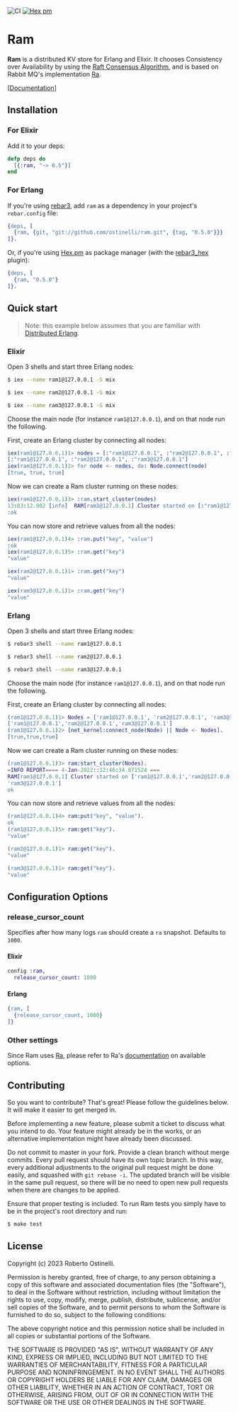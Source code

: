 ![CI](https://github.com/ostinelli/ram/actions/workflows/ci.yml/badge.svg) [![Hex pm](https://img.shields.io/hexpm/v/ram.svg)](https://hex.pm/packages/ram)

# Ram
**Ram** is a distributed KV store for Erlang and Elixir.
It chooses Consistency over Availability by using the [Raft Consensus Algorithm](https://raft.github.io/),
and is based on Rabbit MQ's implementation [Ra](https://github.com/rabbitmq/ra).

[[Documentation](https://hexdocs.pm/ram/)]

## Installation

### For Elixir
Add it to your deps:

```elixir
defp deps do
  [{:ram, "~> 0.5"}]
end
```

### For Erlang
If you're using [rebar3](https://github.com/erlang/rebar3), add `ram` as a dependency in your project's `rebar.config` file:

```erlang
{deps, [
  {ram, {git, "git://github.com/ostinelli/ram.git", {tag, "0.5.0"}}}
]}.
```
Or, if you're using [Hex.pm](https://hex.pm/) as package manager (with the [rebar3_hex](https://github.com/hexpm/rebar3_hex) plugin):

```erlang
{deps, [
  {ram, "0.5.0"}
]}.
```

## Quick start

> Note: this example below assumes that you are familiar with [Distributed Erlang](https://www.erlang.org/doc/reference_manual/distributed.html).

### Elixir
Open 3 shells and start three Erlang nodes:

```bash
$ iex --name ram1@127.0.0.1 -S mix
```

```bash
$ iex --name ram2@127.0.0.1 -S mix
```

```bash
$ iex --name ram3@127.0.0.1 -S mix
```

Choose the main node (for instance `ram1@127.0.0.1`), and on that node run the following.

First, create an Erlang cluster by connecting all nodes:
```erlang
iex(ram1@127.0.0.1)1> nodes = [:"ram1@127.0.0.1", :"ram2@127.0.0.1", :"ram3@127.0.0.1"]
[:"ram1@127.0.0.1", :"ram2@127.0.0.1", :"ram3@127.0.0.1"]
iex(ram1@127.0.0.1)2> for node <- nodes, do: Node.connect(node)
[true, true, true]
```

Now we can create a Ram cluster running on these nodes:

```erlang
iex(ram1@127.0.0.1)3> :ram.start_cluster(nodes)
13:03:12.902 [info]  RAM[ram1@127.0.0.1] Cluster started on [:"ram1@127.0.0.1", :"ram2@127.0.0.1", :"ram3@127.0.0.1"]
:ok
```

You can now store and retrieve values from all the nodes:

```erlang
iex(ram1@127.0.0.1)4> :ram.put("key", "value")
:ok
iex(ram1@127.0.0.1)5> :ram.get("key")
"value"
```

```erlang
iex(ram2@127.0.0.1)1> :ram.get("key")
"value"
```

```erlang
iex(ram3@127.0.0.1)1> :ram.get("key")
"value"
```

### Erlang
Open 3 shells and start three Erlang nodes:

```bash
$ rebar3 shell --name ram1@127.0.0.1
```

```bash
$ rebar3 shell --name ram2@127.0.0.1
```

```bash
$ rebar3 shell --name ram3@127.0.0.1
```

Choose the main node (for instance `ram1@127.0.0.1`), and on that node run the following.

First, create an Erlang cluster by connecting all nodes:
```erlang
(ram1@127.0.0.1)1> Nodes = ['ram1@127.0.0.1', 'ram2@127.0.0.1', 'ram3@127.0.0.1'].
['ram1@127.0.0.1','ram2@127.0.0.1','ram3@127.0.0.1']
(ram1@127.0.0.1)2> [net_kernel:connect_node(Node) || Node <- Nodes].
[true,true,true]
```

Now we can create a Ram cluster running on these nodes:

```erlang
(ram1@127.0.0.1)3> ram:start_cluster(Nodes).
=INFO REPORT==== 4-Jan-2022::12:46:34.071524 ===
RAM[ram1@127.0.0.1] Cluster started on ['ram1@127.0.0.1','ram2@127.0.0.1',
'ram3@127.0.0.1']
ok
```

You can now store and retrieve values from all the nodes:

```erlang
(ram1@127.0.0.1)4> ram:put("key", "value"). 
ok
(ram1@127.0.0.1)5> ram:get("key").
"value"
```

```erlang
(ram2@127.0.0.1)1> ram:get("key").
"value"
```

```erlang
(ram3@127.0.0.1)1> ram:get("key").
"value"
```

## Configuration Options

### release_cursor_count
Specifies after how many logs `ram` should create a `ra` snapshot. Defaults to `1000`.

#### Elixir
  
```elixir
config :ram,
  release_cursor_count: 1000
```

#### Erlang

```erlang
{ram, [
  {release_cursor_count, 1000}
]}
```

### Other settings
Since Ram uses [Ra](https://github.com/rabbitmq/ra), please refer to Ra's
[documentation](https://github.com/rabbitmq/ra#configuration-reference) on available options.

## Contributing
So you want to contribute? That's great! Please follow the guidelines below. It will make it easier to get merged in.

Before implementing a new feature, please submit a ticket to discuss what you intend to do.
Your feature might already be in the works, or an alternative implementation might have already been discussed.

Do not commit to master in your fork. Provide a clean branch without merge commits.
Every pull request should have its own topic branch. In this way, every additional adjustments to the original pull request
might be done easily, and squashed with `git rebase -i`. The updated branch will be visible in the same pull request,
so there will be no need to open new pull requests when there are changes to be applied.

Ensure that proper testing is included. To run Ram tests you simply have to be in the project's root directory and run:

```bash
$ make test
```

## License

Copyright (c) 2023 Roberto Ostinelli.

Permission is hereby granted, free of charge, to any person obtaining a copy
of this software and associated documentation files (the "Software"), to deal
in the Software without restriction, including without limitation the rights
to use, copy, modify, merge, publish, distribute, sublicense, and/or sell
copies of the Software, and to permit persons to whom the Software is
furnished to do so, subject to the following conditions:

The above copyright notice and this permission notice shall be included in
all copies or substantial portions of the Software.

THE SOFTWARE IS PROVIDED "AS IS", WITHOUT WARRANTY OF ANY KIND, EXPRESS OR
IMPLIED, INCLUDING BUT NOT LIMITED TO THE WARRANTIES OF MERCHANTABILITY,
FITNESS FOR A PARTICULAR PURPOSE AND NONINFRINGEMENT. IN NO EVENT SHALL THE
AUTHORS OR COPYRIGHT HOLDERS BE LIABLE FOR ANY CLAIM, DAMAGES OR OTHER
LIABILITY, WHETHER IN AN ACTION OF CONTRACT, TORT OR OTHERWISE, ARISING FROM,
OUT OF OR IN CONNECTION WITH THE SOFTWARE OR THE USE OR OTHER DEALINGS IN
THE SOFTWARE.
